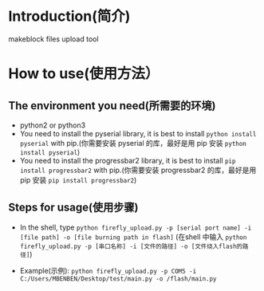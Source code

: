 # Introduction(简介)
makeblock files upload tool

# How to use(使用方法）
## The environment you need(所需要的环境)

- python2 or python3
- You need to install the pyserial library, it is best to install `python install pyserial` with pip.(你需要安装 pyserial 的库，最好是用 pip 安装 `python install pyserial`)
- You need to install the progressbar2 library, it is best to install `pip install progressbar2` with pip.(你需要安装 progressbar2 的库，最好是用 pip 安装 `pip install progressbar2`)

## Steps for usage(使用步骤)

- In the shell, type `python firefly_upload.py -p [serial port name] -i [file path] -o [file burning path in flash]` (在shell 中输入 `python firefly_upload.py -p [串口名称] -i [文件的路径] -o [文件烧入flash的路径]`)

- Example(示例): `python firefly_upload.py -p COM5 -i C:/Users/MBENBEN/Desktop/test/main.py -o /flash/main.py`

